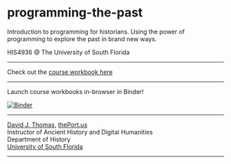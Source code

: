 # programming-the-past

Introduction to programming for historians. Using the power of programming to explore the past in brand new ways.

HIS4936 @ The University of South Florida

---

Check out the [course workbook here](https://theportus.github.io/programming-the-past)

---

Launch course workbooks in-browser in Binder!

[![Binder](https://mybinder.org/badge_logo.svg)](https://mybinder.org/v2/gh/thePortus/programming-the-past/master)

---

[David J. Thomas](mailto:dave.a.base@gmail.com), [thePort.us](http://thePort.us)<br />
Instructor of Ancient History and Digital Humanities<br />
Department of History<br />
[University of South Florida](https://github.com/usf-portal)

---
